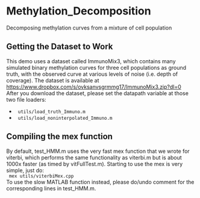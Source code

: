 # Methylation_Decomposition
Decomposing methylation curves from a mixture of cell population

## Getting the Dataset to Work
This demo uses a dataset called ImmunoMix3, which contains many simulated binary methylation curves for three cell populations as ground truth, with the observed curve at various levels of noise (i.e. depth of coverage). The dataset is available at <br/>
https://www.dropbox.com/s/ovksanvsgrmmg17/ImmunoMix3.zip?dl=0 <br/>
After you download the dataset, please set the datapath variable at those two file loaders: <br/>
- <code> utils/load_truth_Immuno.m </code> <br/>
- <code> utils/load_noninterpolated_Immuno.m </code>


## Compiling the mex function
By default, test_HMM.m uses the very fast mex function that we wrote for viterbi, which performs the same functionality as viterbi.m but is about 1000x faster (as timed by vitFullTest.m). Starting to use the mex is very simple, just do: <br/>
<code> mex utils/viterbiMex.cpp </code> <br/>
To use the slow MATLAB function instead, please do/undo comment for the corresponding lines in test_HMM.m.